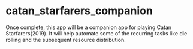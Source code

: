 # catan_starfarers_companion
Once complete, this app will be a companion app for playing Catan Starfarers(2019). It will help automate some of the recurring tasks like die rolling and the subsequent resource distribution.
